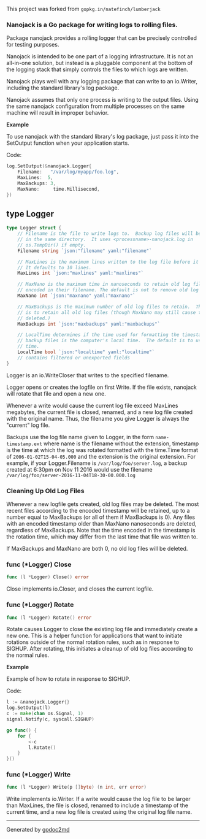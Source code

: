 This project was forked from `gopkg.in/natefinch/lumberjack`

### Nanojack is a Go package for writing logs to rolling files.

Package nanojack provides a rolling logger that can be precisely controlled for testing purposes.

Nanojack is intended to be one part of a logging infrastructure.
It is not an all-in-one solution, but instead is a pluggable
component at the bottom of the logging stack that simply controls the files
to which logs are written.

Nanojack plays well with any logging package that can write to an
io.Writer, including the standard library's log package.

Nanojack assumes that only one process is writing to the output files.
Using the same nanojack configuration from multiple processes on the same
machine will result in improper behavior.


**Example**

To use nanojack with the standard library's log package, just pass it into the SetOutput function when your application starts.

Code:

```go
log.SetOutput(&nanojack.Logger{
    Filename:   "/var/log/myapp/foo.log",
    MaxLines:  5,
    MaxBackups: 3,
    MaxNano:     time.Millisecond,
})
```



## type Logger
``` go
type Logger struct {
    // Filename is the file to write logs to.  Backup log files will be retained
    // in the same directory.  It uses <processname>-nanojack.log in
    // os.TempDir() if empty.
    Filename string `json:"filename" yaml:"filename"`

    // MaxLines is the maximum lines written to the log file before it gets rotated.
    // It defaults to 10 lines.
    MaxLines int `json:"maxlines" yaml:"maxlines"`

    // MaxNano is the maximum time in nanoseconds to retain old log files based on the timestamp
    // encoded in their filename. The default is not to remove old log files based on age.
    MaxNano int `json:"maxnano" yaml:"maxnano"`

    // MaxBackups is the maximum number of old log files to retain.  The default
    // is to retain all old log files (though MaxNano may still cause them to get
    // deleted.)
    MaxBackups int `json:"maxbackups" yaml:"maxbackups"`

    // LocalTime determines if the time used for formatting the timestamps in
    // backup files is the computer's local time.  The default is to use UTC
    // time.
    LocalTime bool `json:"localtime" yaml:"localtime"`
    // contains filtered or unexported fields
}
```
Logger is an io.WriteCloser that writes to the specified filename.

Logger opens or creates the logfile on first Write.  If the file exists, 
nanojack will rotate that file and open a new one.

Whenever a write would cause the current log file exceed MaxLines megabytes,
the current file is closed, renamed, and a new log file created with the
original name. Thus, the filename you give Logger is always the "current" log
file.

Backups use the log file name given to Logger, in the form `name-timestamp.ext`
where name is the filename without the extension, timestamp is the time at which
the log was rotated formatted with the time.Time format of
`2006-01-02T15-04-05.000` and the extension is the original extension.  For
example, if your Logger.Filename is `/var/log/foo/server.log`, a backup created
at 6:30pm on Nov 11 2016 would use the filename
`/var/log/foo/server-2016-11-04T18-30-00.000.log`

### Cleaning Up Old Log Files
Whenever a new logfile gets created, old log files may be deleted.  The most
recent files according to the encoded timestamp will be retained, up to a
number equal to MaxBackups (or all of them if MaxBackups is 0).  Any files
with an encoded timestamp older than MaxNano nanoseconds are deleted, regardless of
MaxBackups.  Note that the time encoded in the timestamp is the rotation
time, which may differ from the last time that file was written to.

If MaxBackups and MaxNano are both 0, no old log files will be deleted.











### func (\*Logger) Close
``` go
func (l *Logger) Close() error
```
Close implements io.Closer, and closes the current logfile.



### func (\*Logger) Rotate
``` go
func (l *Logger) Rotate() error
```
Rotate causes Logger to close the existing log file and immediately create a
new one.  This is a helper function for applications that want to initiate
rotations outside of the normal rotation rules, such as in response to
SIGHUP.  After rotating, this initiates a cleanup of old log files according
to the normal rules.

**Example**

Example of how to rotate in response to SIGHUP.

Code:

```go
l := &nanojack.Logger{}
log.SetOutput(l)
c := make(chan os.Signal, 1)
signal.Notify(c, syscall.SIGHUP)

go func() {
    for {
        <-c
        l.Rotate()
    }
}()
```

### func (\*Logger) Write
``` go
func (l *Logger) Write(p []byte) (n int, err error)
```
Write implements io.Writer.  If a write would cause the log file to be larger
than MaxLines, the file is closed, renamed to include a timestamp of the
current time, and a new log file is created using the original log file name.









- - -
Generated by [godoc2md](http://godoc.org/github.com/davecheney/godoc2md)
